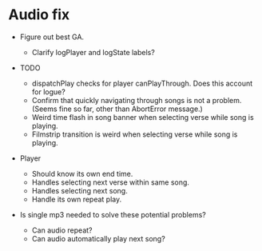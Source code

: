 # Audio fix
* Figure out best GA.
    * Clarify logPlayer and logState labels?

* TODO
    * dispatchPlay checks for player canPlayThrough. Does this account for logue?
    * Confirm that quickly navigating through songs is not a problem. (Seems fine so far, other than AbortError message.)
    * Weird time flash in song banner when selecting verse while song is playing.
    * Filmstrip transition is weird when selecting verse while song is playing.

* Player
    * Should know its own end time.
    <!-- * Handles updating selected player time directly. -->
    * Handles selecting next verse within same song.
    * Handles selecting next song.
    * Handle its own repeat play.

* Is single mp3 needed to solve these potential problems?
    * Can audio repeat?
    * Can audio automatically play next song?